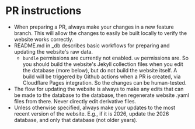 # PR instructions
- When preparing a PR, always make your changes in a new feature branch. This
  will allow the changes to easily be built locally to verify the website works
  correctly.
- README.md in _db describes basic workflows for preparing and updating the
  website's raw data.
  - `bundle` permissions are currently not enabled. `uv` permissions are. So you
    should build the website's Jekyll collection files when you edit the
    database (more below), but do not build the website itself. A build will be
    triggered by Github actions when a PR is created, via Cloudflare Pages
    integration. So the changes can be human-tested.
- The flow for updating the website is always to make any edits that can be made
  to the database to the database, then regenerate website .yaml files from
  there. Never directly edit derivative files.
- Unless otherwise specified, always make your updates to the most recent
  version of the website. E.g., if it is 2026, update the 2026 database, and
  only that database (not older years).


